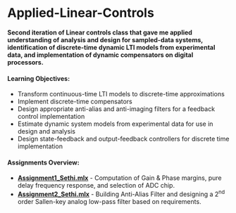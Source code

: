 # Applied-Linear-Controls
**Second iteration of Linear controls class that gave me applied understanding of analysis and design for sampled-data systems, identification of discrete-time dynamic LTI models from experimental data, and implementation of dynamic compensators on digital processors.**

#### Learning Objectives: 

- Transform continuous-time LTI models to discrete-time approximations
- Implement discrete-time compensators
- Design appropriate anti-alias and anti-imaging filters for a feedback control implementation
- Estimate dynamic system models from experimental data for use in design and analysis
- Design state-feedback and output-feedback controllers for discrete time implementation

#### Assignments Overview:
- [**Assignment1_Sethi.mlx**](Assignment1_Sethi.mlx) - Computation of Gain & Phase margins, pure delay frequency response, and selection of ADC chip.
- [**Assignment2_Sethi.mlx**](Assignment2_Sethi.mlx) - Building Anti-Alias Filter and designing a 2<sup>nd</sup> order Sallen-key analog low-pass filter based on requirements.
